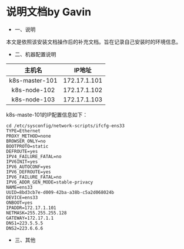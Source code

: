 
# 说明文档by Gavin

* 一、说明

本文是依照该安装文档操作后的补充文档。旨在记录自己安装时的环境信息。

* 二、机器配置说明

|主机名 | IP地址|
|:---: | :---: |
|k8s-master-101|172.17.1.101|
|k8s-node-102|172.17.1.102|
|k8s-node-103|172.17.1.103|

k8s-maste-101的IP配置信息如下：
```
cd /etc/sysconfig/network-scripts/ifcfg-ens33 
TYPE=Ethernet
PROXY_METHOD=none
BROWSER_ONLY=no
BOOTPROTO=static
DEFROUTE=yes
IPV4_FAILURE_FATAL=no
IPV6INIT=yes
IPV6_AUTOCONF=yes
IPV6_DEFROUTE=yes
IPV6_FAILURE_FATAL=no
IPV6_ADDR_GEN_MODE=stable-privacy
NAME=ens33
UUID=8bd3cb7e-d009-42ba-a38b-c5a2d068024b
DEVICE=ens33
ONBOOT=yes
IPADDR=172.17.1.101
NETMASK=255.255.255.128
GATEWAY=172.17.1.1
DNS1=223.5.5.5
DNS2=223.6.6.6
```


* 三、其他
